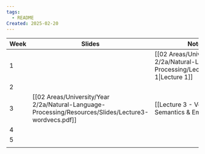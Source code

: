 ```yaml
---
tags:
  - README
Created: 2025-02-20
---
```


| Week | Slides                                                                                               | Notes                                                                                       | Homework |
| ---- | ---------------------------------------------------------------------------------------------------- | ------------------------------------------------------------------------------------------- | -------- |
| 1    |                                                                                                      | [[02 Areas/University/Year 2/2a/Natural-Language-Processing/Lectures/Lecture 1\|Lecture 1]] |          |
| 2    |                                                                                                      |                                                                                             |          |
| 3    | [[02 Areas/University/Year 2/2a/Natural-Language-Processing/Resources/Slides/Lecture3-wordvecs.pdf]] | [[Lecture 3 - Vector Semantics & Embeddings]]                                               |          |
| 4    |                                                                                                      |                                                                                             |          |
| 5    |                                                                                                      |                                                                                             |          |
|      |                                                                                                      |                                                                                             |          |
